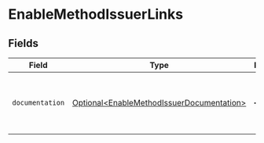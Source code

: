 # EnableMethodIssuerLinks


## Fields

| Field                                                                                                | Type                                                                                                 | Required                                                                                             | Description                                                                                          |
| ---------------------------------------------------------------------------------------------------- | ---------------------------------------------------------------------------------------------------- | ---------------------------------------------------------------------------------------------------- | ---------------------------------------------------------------------------------------------------- |
| `documentation`                                                                                      | [Optional\<EnableMethodIssuerDocumentation>](../../models/errors/EnableMethodIssuerDocumentation.md) | :heavy_minus_sign:                                                                                   | The URL to the generic Mollie API error handling guide.                                              |